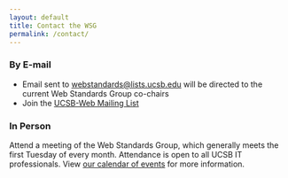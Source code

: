 ```yaml
---
layout: default
title: Contact the WSG
permalink: /contact/
---
```


### By E-mail

* Email sent to [webstandards@lists.ucsb.edu](mailto:webstandards@lists.ucsb.edu) will be directed to the current Web Standards Group co-chairs
* Join the [UCSB-Web Mailing List](https://lists.noc.ucsb.edu/mailman/listinfo/ucsb-web)

### In Person

Attend a meeting of the Web Standards Group, which generally meets the first
Tuesday of every month. Attendance is open to all UCSB IT professionals. View
[our calendar of events](/about/#members-and-meetings) for more information.

